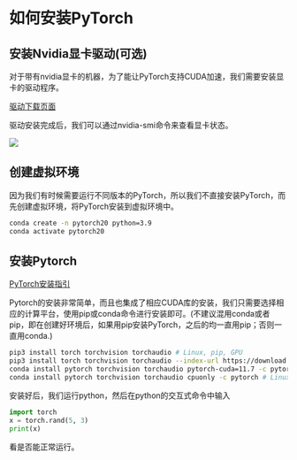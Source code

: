 # 如何安装PyTorch

## 安装Nvidia显卡驱动(可选)

对于带有nvidia显卡的机器，为了能让PyTorch支持CUDA加速，我们需要安装显卡的驱动程序。

[驱动下载页面](https://www.nvidia.com/download/index.aspx)

驱动安装完成后，我们可以通过nvidia-smi命令来查看显卡状态。

![](https://content.lz1.fun/202304110840378.png)


## 创建虚拟环境

因为我们有时候需要运行不同版本的PyTorch，所以我们不直接安装PyTorch，而先创建虚拟环境，将PyTorch安装到虚拟环境中。

```bash
conda create -n pytorch20 python=3.9
conda activate pytorch20
```

## 安装Pytorch

[PyTorch安装指引](https://pytorch.org/get-started/locally/)

Pytorch的安装非常简单，而且也集成了相应CUDA库的安装，我们只需要选择相应的计算平台，使用pip或conda命令进行安装即可。(不建议混用conda或者pip，即在创建好环境后，如果用pip安装PyTorch，之后的均一直用pip；否则一直用conda.)


```bash
pip3 install torch torchvision torchaudio # Linux, pip, GPU
pip3 install torch torchvision torchaudio --index-url https://download.pytorch.org/whl/cpu # Linux, pip, CPU
conda install pytorch torchvision torchaudio pytorch-cuda=11.7 -c pytorch -c nvidia # Linux, conda, GPU
conda install pytorch torchvision torchaudio cpuonly -c pytorch # Linux, conda, CPU
```

安装好后，我们运行python，然后在python的交互式命令中输入

```python
import torch
x = torch.rand(5, 3)
print(x)
```

看是否能正常运行。